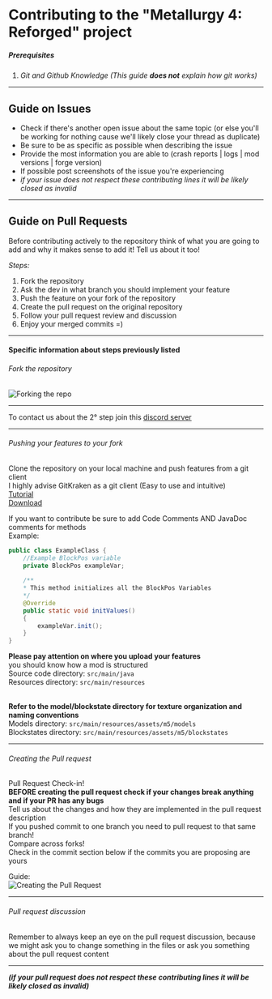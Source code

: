 # Contributing to the "Metallurgy 4: Reforged" project

##### Prerequisites

1. _Git and Github Knowledge (This guide **does not** explain how git works)_

---

## Guide on Issues

- Check if there's another open issue about the same topic (or else you'll be working for nothing cause we'll likely
  close your thread as duplicate)
- Be sure to be as specific as possible when describing the issue
- Provide the most information you are able to (crash reports | logs | mod versions | forge version)
- If possible post screenshots of the issue you're experiencing
- _if your issue does not respect these contributing lines it will be likely closed as invalid_

---

## Guide on Pull Requests

Before contributing actively to the repository think of what you are going to add and why it makes sense to add it!
Tell us about it too!

_Steps:_

1. Fork the repository
2. Ask the dev in what branch you should implement your feature
3. Push the feature on your fork of the repository
4. Create the pull request on the original repository
5. Follow your pull request review and discussion
6. Enjoy your merged commits =)

---

#### Specific information about steps previously listed

###### Fork the repository

![Forking the repo](https://i.imgur.com/8PV2hlZ.png?1)

---
To contact us about the 2° step join this [discord server](https://discord.gg/yDumVrs)

---

###### Pushing your features to your fork

Clone the repository on your local machine and push features from a git client<br>
I highly advise GitKraken as a git client (Easy to use and intuitive)<br>
[Tutorial](https://support.gitkraken.com)<br>
[Download](https://www.gitkraken.com/invite/mVRqih9P)

If you want to contribute be sure to add Code Comments AND JavaDoc comments for methods<br>
Example:

```java
public class ExampleClass {
    //Example BlockPos variable
    private BlockPos exampleVar;
    
    /**
    * This method initializes all the BlockPos Variables
    */
    @Override
    public static void initValues()
    {
        exampleVar.init();   
    } 
}
```

**Please pay attention on where you upload your features** <br>
you should know how a mod is structured<br>
Source code directory: `src/main/java`<br>
Resources directory: `src/main/resources`<br><br>

**Refer to the model/blockstate directory for texture organization and naming conventions** <br>
Models directory: `src/main/resources/assets/m5/models` <br>
Blockstates directory: `src/main/resources/assets/m5/blockstates` <br>

---

###### Creating the Pull request

Pull Request Check-in!<br>
**BEFORE creating the pull request check if your changes break anything and if your PR has any bugs**<br>
Tell us about the changes and how they are implemented in the pull request description<br>
If you pushed commit to one branch you need to pull request to that same branch!<br>
Compare across forks!<br>
Check in the commit section below if the commits you are proposing are yours

Guide: <br>
![Creating the Pull Request](https://i.imgur.com/0IWdRnA.gif)

---

###### Pull request discussion

Remember to always keep an eye on the pull request discussion, because we might ask you to change something in the files
or ask you something about the pull request content

---
_**(if your pull request does not respect these contributing lines it will be likely closed as invalid)**_
